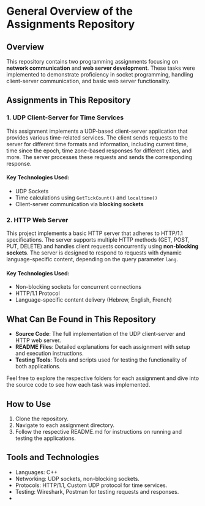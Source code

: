# General Overview of the Assignments Repository

## Overview
This repository contains two programming assignments focusing on **network communication** and **web server development**. These tasks were implemented to demonstrate proficiency in socket programming, handling client-server communication, and basic web server functionality.

## Assignments in This Repository

### 1. UDP Client-Server for Time Services
This assignment implements a UDP-based client-server application that provides various time-related services. The client sends requests to the server for different time formats and information, including current time, time since the epoch, time zone-based responses for different cities, and more. The server processes these requests and sends the corresponding response.

#### Key Technologies Used:
- UDP Sockets
- Time calculations using `GetTickCount()` and `localtime()`
- Client-server communication via **blocking sockets**

### 2. HTTP Web Server
This project implements a basic HTTP server that adheres to HTTP/1.1 specifications. The server supports multiple HTTP methods (GET, POST, PUT, DELETE) and handles client requests concurrently using **non-blocking sockets**. The server is designed to respond to requests with dynamic language-specific content, depending on the query parameter `lang`.

#### Key Technologies Used:
- Non-blocking sockets for concurrent connections
- HTTP/1.1 Protocol
- Language-specific content delivery (Hebrew, English, French)

## What Can Be Found in This Repository
- **Source Code**: The full implementation of the UDP client-server and HTTP web server.
- **README Files**: Detailed explanations for each assignment with setup and execution instructions.
- **Testing Tools**: Tools and scripts used for testing the functionality of both applications.

Feel free to explore the respective folders for each assignment and dive into the source code to see how each task was implemented.

## How to Use
1. Clone the repository.
2. Navigate to each assignment directory.
3. Follow the respective README.md for instructions on running and testing the applications.

## Tools and Technologies
- Languages: C++
- Networking: UDP sockets, non-blocking sockets.
- Protocols: HTTP/1.1, Custom UDP protocol for time services.
- Testing: Wireshark, Postman for testing requests and responses.
- 
